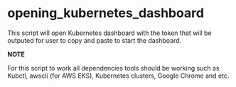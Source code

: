 # opening_kubernetes_dashboard


This script will open Kubernetes dashboard with the token that will be outputed for user to copy and paste to start the dashboard.


**NOTE**

For this script to work all dependencies tools should be working such as Kubctl, awscli (for AWS EKS), Kubernetes clusters, Google Chrome and etc. 
